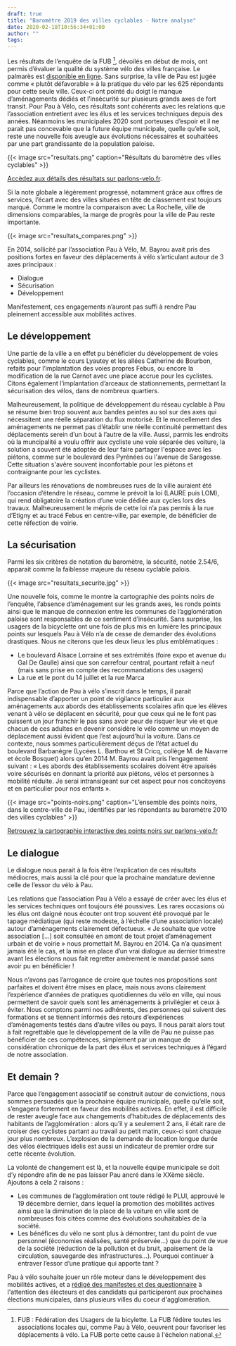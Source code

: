 ```yaml
---
draft: true
title: "Baromètre 2019 des villes cyclables - Notre analyse"
date: 2020-02-18T10:56:34+01:00
author: ""
tags:
---
```


Les résultats de l’enquête de la FUB [^1], dévoilés en début de mois, ont permis d’évaluer la qualité du système vélo des villes française. Le palmarès est [disponible en ligne](https://palmares.parlons-velo.fr/). Sans surprise, la ville de Pau est jugée comme « plutôt défavorable » à la pratique du vélo par les 625 répondants pour cette seule ville. Ceux-ci ont pointé du doigt le manque d’aménagements dédiés et l’insécurité sur plusieurs grands axes de fort transit. Pour Pau à Vélo, ces résultats sont cohérents avec les relations que l’association entretient avec les élus et les services techniques depuis des années.
Néanmoins les municipales 2020 sont porteuses d’espoir et il ne parait pas concevable que la future équipe municipale, quelle qu’elle soit, reste une nouvelle fois aveugle aux évolutions nécessaires et souhaitées par une part grandissante de la population paloise.


{{< image src="resultats.png" caption="Résultats du baromètre des villes cyclables" >}}

[Accèdez aux détails des résultats sur parlons-velo.fr](https://palmares.parlons-velo.fr/?c=64445).

Si la note globale a légèrement progressé, notamment grâce aux offres de services, l’écart avec des villes situées en tête de classement est toujours marqué. Comme le montre la comparaison avec La Rochelle, ville de dimensions comparables, la marge de progrès pour la ville de Pau reste importante.

{{< image src="resultats_compares.png" >}}

En 2014, sollicité par l’association Pau à Vélo, M. Bayrou avait pris des positions fortes en faveur des déplacements à vélo s’articulant autour de 3 axes principaux : 

* Dialogue
* Sécurisation
* Développement 

Manifestement, ces engagements n’auront pas suffi à rendre Pau pleinement accessible aux mobilités actives.

## Le développement

Une partie de la ville a en effet pu bénéficier du développement de voies cyclables, comme le cours Lyautey et les allées Catherine de Bourbon, refaits pour l’implantation des voies propres Febus, ou encore la modification de la rue Carnot avec une place accrue pour les cyclistes. Citons également l’implantation d’arceaux de stationnements, permettant la sécurisation des vélos, dans de nombreux quartiers.

Malheureusement, la politique de développement du réseau cyclable à Pau se résume bien trop souvent aux bandes peintes au sol sur des axes qui nécessitent une réelle séparation du flux motorisé. Et le morcellement des aménagements ne permet pas d’établir une réelle continuité permettant des déplacements serein d’un bout à l’autre de la ville. Aussi, parmis les endroits où la muncipalité a voulu offrir aux cycliste une voie séparée des voiture, la solution a souvent été adoptée de leur faire partager l'espace avec les piétons, comme sur le boulevard des Pyrénées ou l'avenue de Saragosse. Cette situation s'avère souvent inconfortable pour les piétons et contraignante pour les cyclistes.

Par ailleurs les rénovations de nombreuses rues de la ville auraient été l’occasion d’étendre le réseau, comme le prévoit la loi (LAURE puis LOM), qui rend obligatoire la création d’une voie dédiée aux cycles lors des travaux. Malheureusement le mépris de cette loi n’a pas permis à la rue d’Etigny et au tracé Febus en centre-ville, par exemple, de bénéficier de cette réfection de voirie.

## La sécurisation

Parmi les six critères de notation du baromètre, la sécurité, notée 2.54/6, apparait comme la faiblesse majeure du réseau cyclable palois.

{{< image src="resultats_securite.jpg" >}}

Une nouvelle fois, comme le montre la cartographie des points noirs de l’enquête, l’absence d’aménagement sur les grands axes, les ronds points ainsi que le manque de connexion entre les communes de l’agglomération paloise sont responsables de ce sentiment d’insécurité. Sans surprise, les usagers de la bicyclette ont une fois de plus mis en lumière les principaux points sur lesquels Pau à Vélo n’a de cesse de demander des évolutions drastiques. Nous ne citerons que les deux lieux les plus emblématiques :

* Le boulevard Alsace Lorraine et ses extrémités (foire expo et avenue du Gal De Gaulle) ainsi que son carrefour central, pourtant refait à neuf (mais sans prise en compte des recommandations des usagers)
* La rue et le pont du 14 juillet et la rue Marca

Parce que l’action de Pau à vélo s’inscrit dans le temps, il parait indispensable d’apporter un point de vigilance particulier aux aménagements aux abords des établissements scolaires afin que les élèves venant à vélo se déplacent en sécurité, pour que ceux qui ne le font pas puissent un jour franchir le pas sans avoir peur de risquer leur vie et que chacun de ces adultes en devenir considère le vélo comme un moyen de déplacement aussi évident que l’est aujourd’hui la voiture.
Dans ce contexte, nous sommes particulièrement déçus de l’état actuel du boulevard Barbanègre (Lycées L. Barthou et St Cricq, collège M. de Navarre et école Bosquet) alors qu’en 2014 M. Bayrou avait pris l’engagement suivant : « Les abords des établissements scolaires doivent être apaisés voire sécurisés en donnant la priorité aux piétons, vélos et personnes à mobilité réduite. Je serai intransigeant sur cet aspect pour nos concitoyens et en particulier pour nos enfants ».

{{< image src="points-noirs.png" caption="L’ensemble des points noirs, dans le centre-ville de Pau, identifiés par les répondants au baromètre 2010  des villes cyclables" >}}

[Retrouvez la cartographie interactive des points noirs sur parlons-velo.fr](https://carto.parlons-velo.fr/?c=64445)


## Le dialogue

Le dialogue nous parait à la fois être l’explication de ces résultats médiocres, mais aussi la clé pour que la prochaine mandature devienne celle de l’essor du vélo à Pau.

Les relations que l’association Pau à Vélo a essayé de créer avec les élus et les services techniques ont toujours été poussives. Les rares occasions où les élus ont daigné nous écouter ont trop souvent été provoqué par le tapage médiatique (qui reste modeste, à l’échelle d’une association locale) autour d’aménagements clairement défectueux. « Je souhaite que votre association […] soit consultée en amont de tout projet d’aménagement urbain et de voirie » nous promettait M. Bayrou en 2014. Ça n’a quasiment jamais été le cas, et la mise en place d’un vrai dialogue au dernier trimestre avant les élections nous fait regretter amèrement le mandat passé sans avoir pu en bénéficier !



Nous n’avons pas l’arrogance de croire que toutes nos propositions sont parfaites et doivent être mises en place, mais nous avons clairement l’expérience d’années de pratiques quotidiennes du vélo en ville, qui nous permettent de savoir quels sont les aménagements à privilégier et ceux à éviter. Nous comptons parmi nos adhérents, des personnes qui suivent des formations et se tiennent informés des retours d’expériences d’aménagements testés dans d’autre villes ou pays. Il nous parait alors tout à fait regrettable que le développement de la ville de Pau ne puisse pas bénéficier de ces compétences, simplement par un manque de considération chronique de la part des élus et services techniques à l’égard de notre association.


## Et demain ?

Parce que l’engagement associatif se construit autour de convictions, nous sommes persuadés que la prochaine équipe municipale, quelle qu’elle soit, s’engagera fortement en faveur des mobilités actives. En effet, il est difficile de rester aveugle face aux changements d’habitudes de déplacements des habitants de l’agglomération : alors qu’il y a seulement 2 ans, il était rare de croiser des cyclistes partant au travail au petit matin, ceux-ci sont chaque jour plus nombreux. L’explosion de la demande de location longue durée des vélos électriques idelis est aussi un indicateur de premier ordre sur cette récente évolution.

La volonté de changement est là, et la nouvelle équipe municipale se doit d’y répondre afin de ne pas laisser Pau ancré dans le XXème siècle. Ajoutons à cela 2 raisons :

* Les communes de l’agglomération ont toute rédigé le PLUI, approuvé le 19 décembre dernier, dans lequel la promotion des mobilités actives ainsi que la diminution de la place de la voiture en ville sont de nombreuses fois citées comme des évolutions souhaitables de la société.
* Les bénéfices du vélo ne sont plus à démontrer, tant du point de vue personnel (économies réalisées, santé préservée…) que du point de vue de la société (réduction de la pollution et du bruit, apaisement de la circulation, sauvegarde des infrastructures…). Pourquoi continuer à entraver l’essor d’une pratique qui apporte tant ?

Pau à vélo souhaite jouer un rôle moteur dans le développement des mobilités actives, et a [rédigé des manifestes et des questionnaire](/blog/2020/municipales-2020-nos-manifestes/) à l'attention des électeurs et des candidats qui participeront aux prochaines élections municipales, dans plusieurs villes du coeur d'agglomération.

[^1]: FUB : Fédération des Usagers de la bicylette. La FUB fédère toutes les associations locales qui, comme Pau à Vélo, oeuvrent pour favoriser les déplacements à vélo. La FUB porte cette cause à l'échelon national.